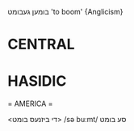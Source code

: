 בומען
געבומט
'to boom'
{Anglicism}

CENTRAL
========

HASIDIC
=======
= AMERICA = 

<די ביזנעס בומט>
/sə bu:mt/ סע בומט